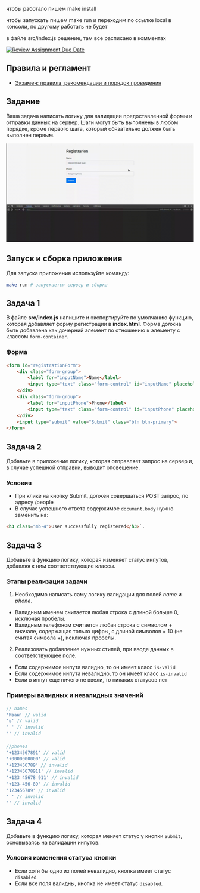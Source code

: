 чтобы работало пишем make install

чтобы запускать пишем make run и переходим по ссылке local в консоли, по другому работать не будет

в файле src/index.js решение, там все расписано в комментах

[![Review Assignment Due Date](https://classroom.github.com/assets/deadline-readme-button-22041afd0340ce965d47ae6ef1cefeee28c7c493a6346c4f15d667ab976d596c.svg)](https://classroom.github.com/a/hXUsh42N)
## Правила и регламент

- [Экзамен: правила, рекомендации и порядок проведения](https://hexly.notion.site/d9289c18871c44508bc7c7f05a51d94f)

## Задание

Ваша задача написать логику для валидации предоставленной формы и отправки данных на сервер. Шаги могут быть выполнены в любом порядке, кроме первого шага, который обязательно должен быть выполнен первым.

![Gif](__tests__/__fixtures__/gif.gif)

## Запуск и сборка приложения

Для запуска приложения используйте команду:

```bash
make run # запускается сервер и сборка
```

## Задача 1

В файле **src/index.js** напишите и экспортируйте по умолчанию функцию, которая добавляет форму регистрации в **index.html**. Форма должна быть добавлена как дочерний элемент по отношению к элементу с классом `form-container`.

### Форма

```html
<form id="registrationForm">
    <div class="form-group">
        <label for="inputName">Name</label>
        <input type="text" class="form-control" id="inputName" placeholder="Input name" name="name" required>
    </div>
    <div class="form-group">
        <label for="inputPhone">Phone</label>
        <input type="text" class="form-control" id="inputPhone" placeholder="Input phone" name="phone" required>
    </div>
    <input type="submit" value="Submit" class="btn btn-primary">
</form>
```

## Задача 2

Добавьте в приложение логику, которая отправляет запрос на сервер и, в случае успешной отправки, выводит оповещение.

### Условия

- При клике на кнопку Submit, должен совершаться POST запрос, по адресу /people
- В случае успешного ответа содержимое `document.body` нужно заменить на:

```html
<h3 class="mb-4">User successfully registered</h3>`.
```

## Задача 3

Добавьте в функцию логику, которая изменяет статус инпутов, добавляя к ним соответствующие классы.

### Этапы реализации задачи

1. Необходимо написать саму логику валидации для полей *name* и *phone*. 

- Валидным именем считается любая строка с длиной больше 0, исключая пробелы. 
- Валидным телефоном считается любая строка с символом + вначале, содержащая только цифры, с длиной символов = 10 (не считая символа +), исключая пробелы.

2. Реализовать добавление нужных стилей, при вводе данных в соответствующее поле.

- Если содержимое инпута валидно, то он имеет класс `is-valid`
- Если содержимое инпута невалидно, то он имеет класс `is-invalid`
- Если в инпут еще ничего не ввели, то никаких статусов нет

### Примеры валидных и невалидных значений

```javascript
// names
'Иван' // valid
'ь' // valid
' ' // invalid
'' // invalid

//phones
'+1234567891' // valid
'+0000000000' // valid
'+123456789' // invalid
'+12345678911' // invalid
'+123 45678 911' // invalid
'+123-456-89' // invalid
'123456789' // invalid
' ' // invalid
'' // invalid
```

## Задача 4

Добавьте в функцию логику, которая меняет статус у кнопки `Submit`, основываясь на валидации инпутов.

### Условия изменения статуса кнопки

- Если хотя бы одно из полей невалидно, кнопка имеет статус `disabled`.
- Если все поля валидны, кнопка не имеет статус `disabled`.

